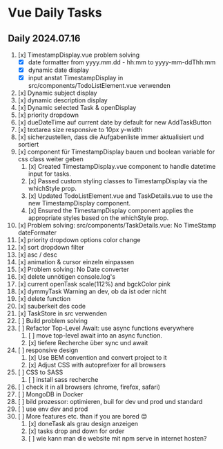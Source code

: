 # Vue Daily Tasks
## Daily 2024.07.16
1. [x] TimestampDisplay.vue problem solving
    - [x] date formatter from yyyy.mm.dd - hh:mm to yyyy-mm-ddThh:mm
    - [x] dynamic date display
    - [x] input anstat TimestampDisplay in src/components/TodoListElement.vue verwenden
2. [x] Dynamic subject display
3. [x] dynamic description display
4. [x] Dynamic selected Task & openDisplay
5. [x] priority dropdown
6. [x] dueDateTime auf current date by default for new AddTaskButton
7. [x] textarea size responsive to 10px y-width 
8. [x] sicherzustellen, dass die Aufgabenliste immer aktualisiert und sortiert 
9. [x] component für TimestampDisplay bauen und boolean variable for css class weiter geben 
   1.  [x] Created TimestampDisplay.vue component to handle datetime input for tasks.
   2.  [x] Passed custom styling classes to TimestampDisplay via the whichStyle prop.
   3.  [x] Updated TodoListElement.vue and TaskDetails.vue to use the new TimestampDisplay component.
   4.  [x] Ensured the TimestampDisplay component applies the appropriate styles based on the whichStyle prop.
10. [x] Problem solving: src/components/TaskDetails.vue: No TimeStamp dateFormater
11. [x] priority dropdown options color change
12. [x] sort dropdown filter
   1. [x] asc / desc
   2. [x] animation & cursor einzeln einpassen
   3. [x] Problem solving: No Date converter
   4. [x] delete unnötigen console.log's
13. [x] current openTask scale(112%) and bgckColor pink
14. [x] dymmyTask Warning an dev, ob da ist oder nicht
15. [x] delete function
16. [x] sauberkeit des code
17. [x] TaskStore in src verwenden
18. [ ] Build problem solving
19. [ ] Refactor Top-Level Await: use async functions everywhere
    1.  [ ] move top-level await into an async function.    
    2.  [x] tiefere Recherche über sync und await
20. [ ] responsive design
    1.  [x] Use BEM convention and convert project to it 
    2.  [x] Adjust CSS with autoprefixer for all browsers
21. [ ] CSS to SASS
    1.  [ ] install sass recherche
22. [ ] check it in all browsers (chrome, firefox, safari)
23. [ ] MongoDB in Docker
24. [ ] bild prozessor: optimieren, buil for dev und prod und standard
25. [ ] use env dev and prod
26. [ ] More features etc. than if you are bored 😊
    1.  [x] doneTask als grau design anzeigen
    2.  [x] tasks drop and down for order
    3.  [ ] wie kann man die website mit npm serve in internet hosten?










